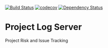[![Build Status](https://travis-ci.org/trevorgowing/project-log-server.svg?branch=master)](https://travis-ci.org/trevorgowing/project-log-server)
[![codecov](https://codecov.io/gh/trevorgowing/project-log-server/branch/master/graph/badge.svg)](https://codecov.io/gh/trevorgowing/project-log-server)
[![Dependency Status](https://www.versioneye.com/user/projects/5ad193c60fb24f3a025bfecc/badge.svg?style=flat-square)](https://www.versioneye.com/user/projects/5ad193c60fb24f3a025bfecc)

# Project Log Server
Project Risk and Issue Tracking

